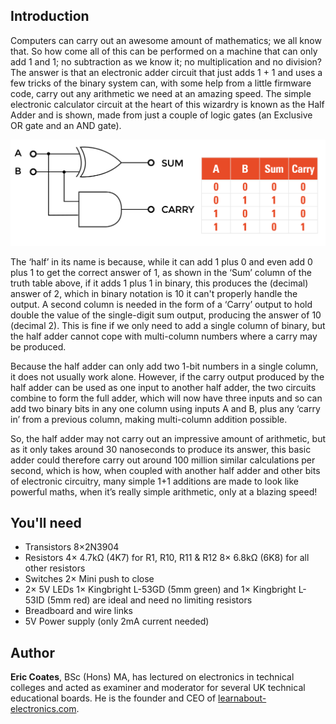 ## Introduction

Computers can carry out an awesome amount of mathematics; we all know that. So how come all of this can be performed on a machine that can only add 1 and 1; no subtraction as we know it; no multiplication and no division? The answer is that an electronic adder circuit that just adds 1 + 1 and uses a few tricks of the binary system can, with some help from a little firmware code, carry out any arithmetic we need at an amazing speed. The simple electronic calculator circuit at the heart of this wizardry is known as the Half Adder and is shown, made from just a couple of logic gates (an Exclusive OR gate and an AND gate).

![Half Adder](images/fig1.png)

The ‘half’ in its name is because, while it can add 1 plus 0 and even add 0 plus 1 to get the correct answer of 1, as shown in the ‘Sum’ column of the truth table above, if it adds 1 plus 1 in binary, this produces the (decimal) answer of 2, which in binary notation is 10 it can't properly handle the output. A second column is needed in the form of a ‘Carry’ output to hold double the value of the single-digit sum output, producing the answer of 10 (decimal 2). This is fine if we only need to add a single column of binary, but the half adder cannot cope with multi-column numbers where a carry may be produced.

Because the half adder can only add two 1-bit numbers in a single column, it does not usually work alone. However, if the carry output produced by the half adder can be used as one input to another half adder, the two circuits combine to form the full adder, which will now have three inputs and so can add two binary bits in any one column using inputs A and B, plus any ‘carry in’ from a previous column, making multi-column addition possible. 

So, the half adder may not carry out an impressive amount of arithmetic, but as it only takes around 30 nanoseconds to produce its answer, this basic adder could therefore carry out around 100 million similar calculations per second, which is how, when coupled with another half adder and other bits of electronic circuitry, many simple 1+1 additions are made to look like powerful maths, when it’s really simple arithmetic, only at a blazing speed!

## You'll need
* Transistors 8×2N3904 
* Resistors 4× 4.7kΩ (4K7) for R1, R10, R11 & R12 8× 6.8kΩ (6K8)  for all other resistors 
* Switches  2× Mini push to close 
* 2× 5V LEDs  1× Kingbright L-53GD (5mm green) and 1× Kingbright L-53ID (5mm red) are ideal and need no limiting resistors 
* Breadboard and wire links 
* 5V Power supply (only 2mA current needed)




## Author
**Eric Coates**, BSc (Hons) MA, has lectured on electronics in technical colleges and acted as examiner and moderator for several UK technical educational boards. He is the founder and CEO of [learnabout-electronics.com](http://www.learnabout-electronics.org/{:target="_blank"}).


